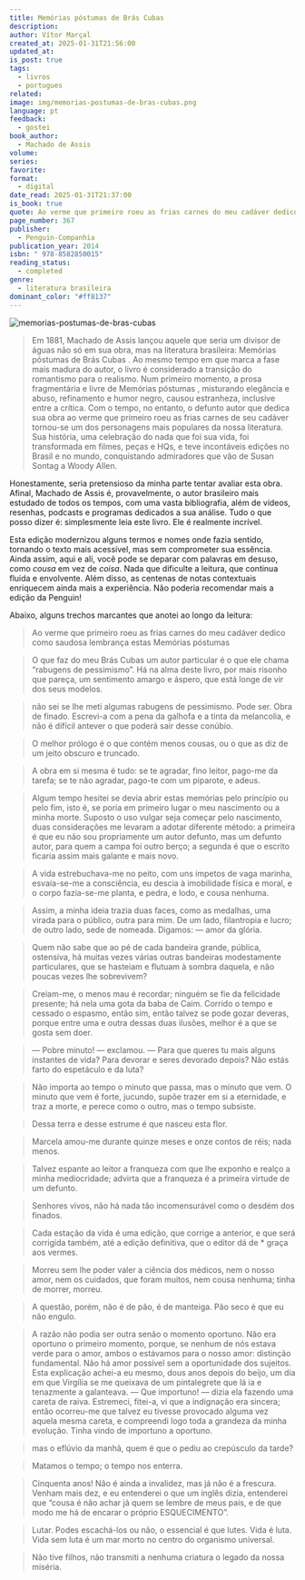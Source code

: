 ```yaml
---
title: Memórias póstumas de Brás Cubas
description:
author: Vítor Marçal
created_at: 2025-01-31T21:56:00
updated_at:
is_post: true
tags:
  - livros
  - portugues
related:
image: img/memorias-postumas-de-bras-cubas.png
language: pt
feedback:
  - gostei
book_author:
  - Machado de Assis
volume:
series:
favorite:
format:
  - digital
date_read: 2025-01-31T21:37:00
is_book: true
quote: Ao verme que primeiro roeu as frias carnes do meu cadáver dedico como saudosa lembrança estas Memórias póstumas
page_number: 367
publisher:
  - Penguin-Companhia
publication_year: 2014
isbn: " 978-8582850015"
reading_status:
  - completed
genre:
  - literatura brasileira
dominant_color: "#ff8137"
---
```

![memorias-postumas-de-bras-cubas](img/memorias-postumas-de-bras-cubas.png)

> Em 1881, Machado de Assis lançou aquele que seria um divisor de águas não só em sua obra, mas na literatura brasileira: Memórias póstumas de Brás Cubas . Ao mesmo tempo em que marca a fase mais madura do autor, o livro é considerado a transição do romantismo para o realismo. Num primeiro momento, a prosa fragmentária e livre de Memórias póstumas , misturando elegância e abuso, refinamento e humor negro, causou estranheza, inclusive entre a crítica. Com o tempo, no entanto, o defunto autor que dedica sua obra ao verme que primeiro roeu as frias carnes de seu cadáver tornou-se um dos personagens mais populares da nossa literatura. Sua história, uma celebração do nada que foi sua vida, foi transformada em filmes, peças e HQs, e teve incontáveis edições no Brasil e no mundo, conquistando admiradores que vão de Susan Sontag a Woody Allen.

Honestamente, seria pretensioso da minha parte tentar avaliar esta obra. Afinal, Machado de Assis é, provavelmente, o autor brasileiro mais estudado de todos os tempos, com uma vasta bibliografia, além de vídeos, resenhas, podcasts e programas dedicados a sua análise. Tudo o que posso dizer é: simplesmente leia este livro. Ele é realmente incrível.

Esta edição modernizou alguns termos e nomes onde fazia sentido, tornando o texto mais acessível, mas sem comprometer sua essência. Ainda assim, aqui e ali, você pode se deparar com palavras em desuso, como _cousa_ em vez de _coisa_. Nada que dificulte a leitura, que continua fluida e envolvente. Além disso, as centenas de notas contextuais enriquecem ainda mais a experiência. Não poderia recomendar mais a edição da Penguin!

Abaixo, alguns trechos marcantes que anotei ao longo da leitura:

> Ao verme que primeiro roeu as frias carnes do meu cadáver dedico como saudosa lembrança estas Memórias póstumas

> O que faz do meu Brás Cubas um autor particular é o que ele chama “rabugens de pessimismo”. Há na alma deste livro, por mais risonho que pareça, um sentimento amargo e áspero, que está longe de vir dos seus modelos.

> não sei se lhe meti algumas rabugens de pessimismo. Pode ser. Obra de finado. Escrevi-a com a pena da galhofa e a tinta da melancolia, e não é difícil antever o que poderá sair desse conúbio.

> O melhor prólogo é o que contém menos cousas, ou o que as diz de um jeito obscuro e truncado.

> A obra em si mesma é tudo: se te agradar, fino leitor, pago-me da tarefa; se te não agradar, pago-te com um piparote, e adeus.

> Algum tempo hesitei se devia abrir estas memórias pelo princípio ou pelo fim, isto é, se poria em primeiro lugar o meu nascimento ou a minha morte. Suposto o uso vulgar seja começar pelo nascimento, duas considerações me levaram a adotar diferente método: a primeira é que eu não sou propriamente um autor defunto, mas um defunto autor, para quem a campa foi outro berço; a segunda é que o escrito ficaria assim mais galante e mais novo.

> A vida estrebuchava-me no peito, com uns ímpetos de vaga marinha, esvaía-se-me a consciência, eu descia à imobilidade física e moral, e o corpo fazia-se-me planta, e pedra, e lodo, e cousa nenhuma.

> Assim, a minha ideia trazia duas faces, como as medalhas, uma virada para o público, outra para mim. De um lado, filantropia e lucro; de outro lado, sede de nomeada. Digamos: — amor da glória.

> Quem não sabe que ao pé de cada bandeira grande, pública, ostensiva, há muitas vezes várias outras bandeiras modestamente particulares, que se hasteiam e flutuam à sombra daquela, e não poucas vezes lhe sobrevivem?

> Creiam-me, o menos mau é recordar; ninguém se fie da felicidade presente; há nela uma gota da baba de Caim. Corrido o tempo e cessado o espasmo, então sim, então talvez se pode gozar deveras, porque entre uma e outra dessas duas ilusões, melhor é a que se gosta sem doer.

> — Pobre minuto! — exclamou. — Para que queres tu mais alguns instantes de vida? Para devorar e seres devorado depois? Não estás farto do espetáculo e da luta?

> Não importa ao tempo o minuto que passa, mas o minuto que vem. O minuto que vem é forte, jucundo, supõe trazer em si a eternidade, e traz a morte, e perece como o outro, mas o tempo subsiste.

> Dessa terra e desse estrume é que nasceu esta flor.

> Marcela amou-me durante quinze meses e onze contos de réis; nada menos.

> Talvez espante ao leitor a franqueza com que lhe exponho e realço a minha mediocridade; advirta que a franqueza é a primeira virtude de um defunto.

> Senhores vivos, não há nada tão incomensurável como o desdém dos finados.

> Cada estação da vida é uma edição, que corrige a anterior, e que será corrigida também, até a edição definitiva, que o editor dá de * graça aos vermes.

> Morreu sem lhe poder valer a ciência dos médicos, nem o nosso amor, nem os cuidados, que foram muitos, nem cousa nenhuma; tinha de morrer, morreu.

> A questão, porém, não é de pão, é de manteiga. Pão seco é que eu não engulo.

> A razão não podia ser outra senão o momento oportuno. Não era oportuno o primeiro momento, porque, se nenhum de nós estava verde para o amor, ambos o estávamos para o nosso amor: distinção fundamental. Não há amor possível sem a oportunidade dos sujeitos. Esta explicação achei-a eu mesmo, dous anos depois do beijo, um dia em que Virgília se me queixava de um pintalegrete que lá ia e tenazmente a galanteava. — Que importuno! — dizia ela fazendo uma careta de raiva. Estremeci, fitei-a, vi que a indignação era sincera; então ocorreu-me que talvez eu tivesse provocado alguma vez aquela mesma careta, e compreendi logo toda a grandeza da minha evolução. Tinha vindo de importuno a oportuno.

> mas o eflúvio da manhã, quem é que o pediu ao crepúsculo da tarde?

> Matamos o tempo; o tempo nos enterra.

> Cinquenta anos! Não é ainda a invalidez, mas já não é a frescura. Venham mais dez, e eu entenderei o que um inglês dizia, entenderei que “cousa é não achar já quem se lembre de meus pais, e de que modo me há de encarar o próprio ESQUECIMENTO”.

> Lutar. Podes escachá-los ou não, o essencial é que lutes. Vida é luta. Vida sem luta é um mar morto no centro do organismo universal.

> Não tive filhos, não transmiti a nenhuma criatura o legado da nossa miséria.
